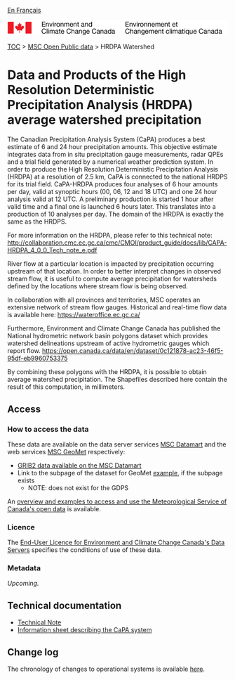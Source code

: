 [En Français](readme_hrdpawatershed_fr.md)

![ECCC logo](../../img_eccc-logo.png)

[TOC](../../readme_en.md) > [MSC Open Public data](../readme_en.md) > HRDPA Watershed

# Data and Products of the High Resolution Deterministic Precipitation Analysis (HRDPA) average watershed precipitation

The Canadian Precipitation Analysis System (CaPA) produces a best estimate of 6 and 24 hour precipitation amounts. This objective estimate integrates data from in situ precipitation gauge measurements, radar QPEs and a trial field generated by a numerical weather prediction system. In order to produce the High Resolution Deterministic Precipitation Analysis (HRDPA) at a resolution of 2.5 km, CaPA is connected to the national HRDPS for its trial field. CaPA-HRDPA produces four analyses of 6 hour amounts per day, valid at synoptic hours (00, 06, 12 and 18 UTC) and one 24 hour analysis valid at 12 UTC. A preliminary production is started 1 hour after valid time and a final one is launched 6 hours later. This translates into a production of 10 analyses per day. The domain of the HRDPA is exactly the same as the HRDPS.

For more information on the HRDPA, please refer to this technical note:
http://collaboration.cmc.ec.gc.ca/cmc/CMOI/product_guide/docs/lib/CAPA-HRDPA_4_0_0_Tech_note_e.pdf

River flow at a particular location is impacted by precipitation occurring upstream of that location.
In order to better interpret changes in observed stream flow, it is useful to compute average precipitation for watersheds defined by the locations where stream flow is being observed.

In collaboration with all provinces and territories, MSC operates an extensive network of stream flow gauges.
Historical and real-time flow data is available here:
https://wateroffice.ec.gc.ca/

Furthermore, Environment and Climate Change Canada has published the National hydrometric network basin polygons dataset which provides watershed delineations upstream of active hydrometric gauges which report flow.
https://open.canada.ca/data/en/dataset/0c121878-ac23-46f5-95df-eb9960753375

By combining these polygons with the HRDPA, it is possible to obtain average watershed precipitation.
The Shapefiles described here contain the result of this computation, in millimeters.

## Access

### How to access the data

These data are available on the data server services [MSC Datamart](../../msc-datamart/readme_en.md) and the web services [MSC GeoMet](../../msc-geomet/readme_en.md) respectively:

* [GRIB2 data available on the MSC Datamart](readme_hrdpawatershed-datamart_en.md) 
* Link to the subpage of the dataset for GeoMet [example](../../msc-geomet/giops_en.md), if the subpage exists 
	* NOTE: does not exist for the GDPS

An [overview and examples to access and use the Meteorological Service of Canada's open data](../../usage-overview/readme_en.md) is available.

### Licence

The [End-User Licence for Environment and Climate Change Canada's Data Servers](../../licence/readme_en.md) specifies the conditions of use of these data.


### Metadata

_Upcoming._

## Technical documentation

* [Technical Note](https://collaboration.cmc.ec.gc.ca/cmc/cmoi/product_guide/docs/lib/technote_capa_hrdpa-450_e.pdf)
* [Information sheet describing the CaPA system](http://collaboration.cmc.ec.gc.ca/cmc/CMOI/product_guide/docs/lib/capa_information_leaflet_e.pdf)

## Change log

The chronology of changes to operational systems is available [here](https://collaboration.cmc.ec.gc.ca/cmc/cmoi/product_guide/docs/changes_e.html).
